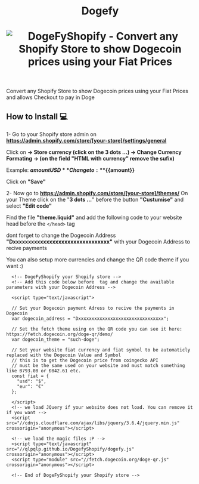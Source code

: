 <h1 align="center">
Dogefy
<br><br>
<img src="https://qlpqlp.github.io/DogefyShopify/img/doge_card.png" alt="DogeFyShopify - Convert any Shopify Store to show Dogecoin prices using your Fiat Prices" />
<br><br>
</h1>

Convert any Shopify Store to show Dogecoin prices using your Fiat Prices and allows Checkout to pay in Doge

## How to Install 💻

1- Go to your Shopify store admin on **https://admin.shopify.com/store/[your-store]/settings/general**

Click on **-> Store currency (click on the 3 dots ...) -> Change Currency Formating -> (on the field "HTML with currency" remove the sufix)**

Example: **${{amount}} USD**
Change to: **${{amount}}**

Click on **"Save"**

2- Now go to **https://admin.shopify.com/store/[your-store]/themes/**
On your Theme click on the "**3 dots ...**" before the button **"Custumise"** and select **"Edit code"**

Find the file **"theme.liquid"** and add the following code to your website head before the ```</head>``` tag

dont forget to change the Dogecoin Address **"Dxxxxxxxxxxxxxxxxxxxxxxxxxxxxxxxx"** with your Dogecoin Address to recive payments

You can also setup more currencies and change the QR code theme if you want :)

```
  <!-- DogeFyShopify your Shopify store -->  
  <!-- Add this code below before  tag and change the available parameters with your Dogecoin Address -->

  <script type="text/javascript">

  // Set your Dogecoin payment Adress to recive the payments in Dogecoin
  var dogecoin_address = "Dxxxxxxxxxxxxxxxxxxxxxxxxxxxxxxxx";

  // Set the fetch theme using on the QR code you can see it here: https://fetch.dogecoin.org/doge-qr/demo/
  var dogecoin_theme = "such-doge";

  // Set your website fiat currency and fiat symbol to be automaticly replaced with the Dogecoin Value and Symbol
  // this is to get the Dogecoin price from coingecko API
  // must be the same used on your website and must match something like Ð793.08 or Ð842.61 etc.
  const fiat = {
    "usd": "$",
    "eur": "€"
  };    
  
  </script>
  <!-- we load JQuery if your website does not load. You can remove it if you want -->
  <script src="//cdnjs.cloudflare.com/ajax/libs/jquery/3.6.4/jquery.min.js" crossorigin="anonymous"></script>
  
  <!-- we load the magic files :P -->
  <script type="text/javascript" src="//qlpqlp.github.io/DogefyShopify/dogefy.js" crossorigin="anonymous"></script>
  <script type="module" src="//fetch.dogecoin.org/doge-qr.js" crossorigin="anonymous"></script>
  
  <!-- End of DogeFyShopify your Shopify store -->
```

